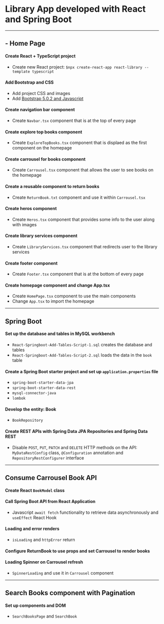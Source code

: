 # Library App developed with React and Spring Boot

---

## - Home Page

#### Create React + TypeScript project
* Create new React project: `$npx create-react-app react-library --template typescript`

#### Add Bootstrap and CSS
* Add project CSS and images
* Add [Bootstrap 5.0.2 and Javascript](https://getbootstrap.com/docs/5.0/getting-started/introduction/)

#### Create navigation bar component
* Create `Navbar.tsx` component that is at the top of every page

#### Create explore top books component 
* Create `ExploreTopBooks.tsx` component that is displaed as the first component on the homepage

#### Create carrousel for books component
* Create `Carrousel.tsx` component that allows the user to see books on the homepage

#### Create a reusable component to return books
* Create `ReturnBook.txt` component and use it within `Carrousel.tsx`

#### Create heros component
* Create `Heros.tsx` component that provides some info to the user along with images

#### Create library services component
* Create `LibraryServices.tsx` component that redirects user to the library services

#### Create footer component
* Create `Footer.tsx` component that is at the bottom of every page

#### Create homepage component and change App.tsx
* Create `HomePage.tsx` component to use the main components
* Change `App.tsx` to import the homepage

---

## Spring Boot

#### Set up the database and tables in MySQL workbench
* `React-Springboot-Add-Tables-Script-1.sql` creates the database and tables
* `React-Springboot-Add-Tables-Script-2.sql` loads the data in the `book` table

#### Create a Spring Boot starter project and set up `application.properties` file
* `spring-boot-starter-data-jpa` 
* `spring-boot-starter-data-rest`
* `mysql-connector-java`
* `lombok`

#### Develop the entity: Book
* `BookRepository`

#### Create REST APIs with Spring Data JPA Repositories and Spring Data REST
* Disable `POST`, `PUT`, `PATCH` and `DELETE` HTTP methods on the API: `MyDataRestConfig` class, `@Configuration` annotation and `RepositoryRestConfigurer` interface

---

## Consume Carrousel Book API 

#### Create React `BookModel` class

#### Call Spring Boot API from React Application
* Javascript `await fetch` functionality to retrieve data asynchronously and `useEffect` React Hook

#### Loading and error renders
* `isLoading` and `httpError` return

#### Configure ReturnBook to use props and set Carrousel to render books

#### Loading Spinner on Carrousel refresh
* `SpinnerLoading` and use it in `Carrousel` component
---

## Search Books component with Pagination

#### Set up components and DOM
* `SearchBooksPage` and `SearchBook`